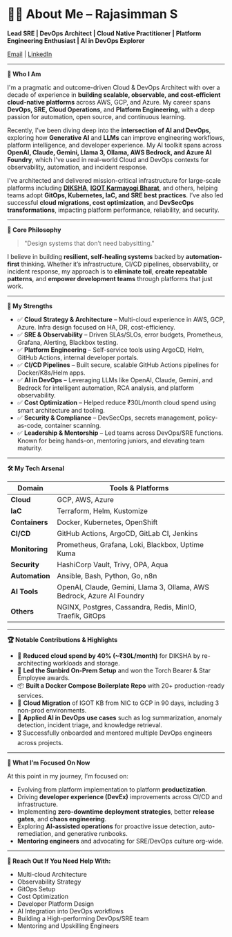 # 👨‍💼 About Me – Rajasimman S

**Lead SRE | DevOps Architect | Cloud Native Practitioner | Platform Engineering Enthusiast | AI in DevOps Explorer**

[Email](mailto:srajasimman@gmail.com) | [LinkedIn](https://www.linkedin.com/in/rajasimman-sha/)

---

**🚀 Who I Am**

I'm a pragmatic and outcome-driven Cloud & DevOps Architect with over a decade of experience in **building scalable, observable, and cost-efficient cloud-native platforms** across AWS, GCP, and Azure. My career spans **DevOps, SRE, Cloud Operations**, and **Platform Engineering**, with a deep passion for automation, open source, and continuous learning.

Recently, I’ve been diving deep into the **intersection of AI and DevOps**, exploring how **Generative AI** and **LLMs** can improve engineering workflows, platform intelligence, and developer experience. My AI toolkit spans across **OpenAI, Claude, Gemini, Llama 3, Ollama, AWS Bedrock, and Azure AI Foundry**, which I’ve used in real-world Cloud and DevOps contexts for observability, automation, and incident response.

I've architected and delivered mission-critical infrastructure for large-scale platforms including [**DIKSHA**](https://diksha.gov.in/), [**IGOT Karmayogi Bharat**](https://igotkarmayogi.gov.in/), and others, helping teams adopt **GitOps, Kubernetes, IaC, and SRE best practices**. I’ve also led successful **cloud migrations, cost optimization**, and **DevSecOps transformations**, impacting platform performance, reliability, and security.

---

**🧩 Core Philosophy**

> "Design systems that don’t need babysitting."

I believe in building **resilient, self-healing systems** backed by **automation-first** thinking. Whether it’s infrastructure, CI/CD pipelines, observability, or incident response, my approach is to **eliminate toil**, **create repeatable patterns**, and **empower development teams** through platforms that just work.

---

**🎯 My Strengths**

- ✅ **Cloud Strategy & Architecture** – Multi-cloud experience in AWS, GCP, Azure. Infra design focused on HA, DR, cost-efficiency.
- ✅ **SRE & Observability** – Driven SLAs/SLOs, error budgets, Prometheus, Grafana, Alerting, Blackbox testing.
- ✅ **Platform Engineering** – Self-service tools using ArgoCD, Helm, GitHub Actions, internal developer portals.
- ✅ **CI/CD Pipelines** – Built secure, scalable GitHub Actions pipelines for Docker/K8s/Helm apps.
- ✅ **AI in DevOps** – Leveraging LLMs like OpenAI, Claude, Gemini, and Bedrock for intelligent automation, RCA analysis, and platform observability.
- ✅ **Cost Optimization** – Helped reduce ₹30L/month cloud spend using smart architecture and tooling.
- ✅ **Security & Compliance** – DevSecOps, secrets management, policy-as-code, container scanning.
- ✅ **Leadership & Mentorship** – Led teams across DevOps/SRE functions. Known for being hands-on, mentoring juniors, and elevating team maturity.

---

**🛠️ My Tech Arsenal**

| **Domain**     | **Tools & Platforms**                                                                 |
|----------------|---------------------------------------------------------------------------------------|
| **Cloud**      | GCP, AWS, Azure                                                                       |
| **IaC**        | Terraform, Helm, Kustomize                                                            |
| **Containers** | Docker, Kubernetes, OpenShift                                                         |
| **CI/CD**      | GitHub Actions, ArgoCD, GitLab CI, Jenkins                                            |
| **Monitoring** | Prometheus, Grafana, Loki, Blackbox, Uptime Kuma                                      |
| **Security**   | HashiCorp Vault, Trivy, OPA, Aqua                                                     |
| **Automation** | Ansible, Bash, Python, Go, n8n                                                        |
| **AI Tools**   | OpenAI, Claude, Gemini, Llama 3, Ollama, AWS Bedrock, Azure AI Foundry                |
| **Others**     | NGINX, Postgres, Cassandra, Redis, MinIO, Traefik, GitOps                             |

---

**🏆 Notable Contributions & Highlights**

- 🥇 **Reduced cloud spend by 40% (~₹30L/month)** for DIKSHA by re-architecting workloads and storage.
- 🏅 **Led the Sunbird On-Prem Setup** and won the Torch Bearer & Star Employee awards.
- 📦 **Built a Docker Compose Boilerplate Repo** with 20+ production-ready services.
- 🏁 **Cloud Migration** of IGOT KB from NIC to GCP in 90 days, including 3 non-prod environments.
- 🤖 **Applied AI in DevOps use cases** such as log summarization, anomaly detection, incident triage, and knowledge retrieval.
- 🎖️ Successfully onboarded and mentored multiple DevOps engineers across projects.

---

**👀 What I’m Focused On Now**

At this point in my journey, I’m focused on:

- Evolving from platform implementation to platform **productization**.
- Driving **developer experience (DevEx)** improvements across CI/CD and infrastructure.
- Implementing **zero-downtime deployment strategies**, better **release gates**, and **chaos engineering**.
- Exploring **AI-assisted operations** for proactive issue detection, auto-remediation, and generative runbooks.
- **Mentoring engineers** and advocating for SRE/DevOps culture org-wide.

---

**📣 Reach Out If You Need Help With:**

- Multi-cloud Architecture
- Observability Strategy
- GitOps Setup
- Cost Optimization
- Developer Platform Design
- AI Integration into DevOps workflows
- Building a High-performing DevOps/SRE team
- Mentoring and Upskilling Engineers

